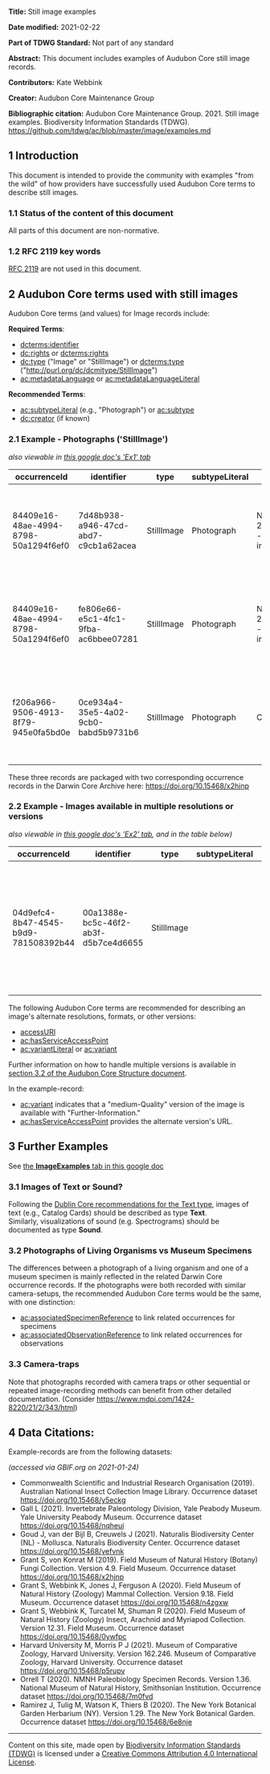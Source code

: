 **Title:** Still image examples

**Date modified:** 2021-02-22

**Part of TDWG Standard:** Not part of any standard

**Abstract:** This document includes examples of Audubon Core still image records.  

**Contributors:** Kate Webbink

**Creator:** Audubon Core Maintenance Group

**Bibliographic citation:** Audubon Core Maintenance Group. 2021. Still image examples. Biodiversity Information Standards (TDWG). https://github.com/tdwg/ac/blob/master/image/examples.md

## 1 Introduction

This document is intended to provide the community with examples "from the wild" of how providers have successfully used Audubon Core terms to describe still images.


### 1.1 Status of the content of this document

All parts of this document are non-normative.  


### 1.2 RFC 2119 key words
[RFC 2119](https://tools.ietf.org/html/rfc2119) are not used in this document.


## 2 Audubon Core terms used with still images

Audubon Core terms (and values) for Image records include:

**Required Terms**:
  - [dcterms:identifier](https://tdwg.github.io/ac/termlist/#dcterms_identifier)
  - [dc:rights](https://tdwg.github.io/ac/termlist/#dc_rights) or [dcterms:rights](https://tdwg.github.io/ac/termlist/#dcterms_rights)
  - [dc:type](https://tdwg.github.io/ac/termlist/#dc_type) ("Image" or "StillImage") or [dcterms:type](https://tdwg.github.io/ac/termlist/#dcterms_type) ("http://purl.org/dc/dcmitype/StillImage")
  - [ac:metadataLanguage](https://tdwg.github.io/ac/termlist/#ac_metadataLanguage) or [ac:metadataLanguageLiteral](https://tdwg.github.io/ac/termlist/#ac_metadataLanguageLiteral)

**Recommended Terms**:
  - [ac:subtypeLiteral](https://tdwg.github.io/ac/termlist/#ac_subtypeLiteral) (e.g., "Photograph") or [ac:subtype](https://tdwg.github.io/ac/termlist/#ac_subtype)
  - [dc:creator](https://tdwg.github.io/ac/termlist/#dc_creator) (if known)

### 2.1 Example - Photographs ('StillImage')
*also viewable in [this google doc's 'Ex1' tab](https://docs.google.com/spreadsheets/d/1HeDwclaGgSh8L8FlVy0awbmgq-KRy0EyVWu-3gdFOqI/edit#gid=0)*

occurrenceId|identifier|type|subtypeLiteral|title|MetadataDate|metadataLanguageLiteral|providerManagedID|rights|Owner|WebStatement|Credit|creator|providerLiteral|description|tag|CreateDate|IDofContainingCollection|accessURI|format|hashFunction|hashValue|PixelXDimension|PixelYDimension
-|-|-|-|-|-|-|-|-|-|-|-|-|-|-|-|-|-|-|-|-|-|-|-
84409e16-48ae-4994-8798-50a1294f6ef0|7d48b938-a946-47cd-abd7-c9cb1a62acea|StillImage|Photograph|NAMA 2011-026 - specimen image|2018-08-22|eng|1487473|[Copyright] Field Museum of Natural History - CC BY-NC|Field Museum of Natural History|https://www.fieldmuseum.org/field-museum-natural-history-conditions-and-suggested-norms-use-collections|Please cite this as: (c) The Field Museum (DATE) CC-BY-NC||Field Museum of Natural History|North American Mycological Association Foray 2011: specimen # NAMA 2011-026|Fungi||http://grbio.org/cool/90as-ki3a|https://fm-digital-assets.fieldmuseum.org/1487/473/NAMA2011-026a.JPG|jpeg|MD5|7e12851821d2342680492bb5f83f22cb|2048|1536
84409e16-48ae-4994-8798-50a1294f6ef0|fe806e66-e5c1-4fc1-9fba-ac6bbee07281|StillImage|Photograph|NAMA 2011-026 - specimen image|2018-08-22|eng|1487474|[Copyright] Field Museum of Natural History - CC BY-NC|Field Museum of Natural History|https://www.fieldmuseum.org/field-museum-natural-history-conditions-and-suggested-norms-use-collections|Please cite this as: (c) The Field Museum (DATE) CC-BY-NC||Field Museum of Natural History|North American Mycological Association Foray 2011: specimen # NAMA 2011-026|Fungi||http://grbio.org/cool/90as-ki3a|https://fm-digital-assets.fieldmuseum.org/1487/474/NAMA2011-026b.JPG|jpeg|MD5|83f73ea4d2c93a2e24e56e5ef400ba2e|2048|1536
f206a966-9506-4913-8f79-945e0fa5bd0e|0ce934a4-35e5-4a02-9cb0-babd5b9731b6|StillImage|Photograph|C0372592F|2019-09-18|eng|1989011|[Copyright] Field Museum of Natural History - CC BY-NC|Field Museum of Natural History|https://www.fieldmuseum.org/field-museum-natural-history-conditions-and-suggested-norms-use-collections|Please cite this as: (c) The Field Museum (DATE) CC-BY-NC|S. Russell|Field Museum of Natural History - Botany Department|Fresh specimen image of C0372592F|Fungi||http://grbio.org/cool/90as-ki3a|https://fm-digital-assets.fieldmuseum.org/1989/011/C0372592F.jpeg|jpeg|MD5|5e3456f17b5510d4f0ac84514a0ae872|768|1024

These three records are packaged with two corresponding occurrence records in the Darwin Core Archive here: https://doi.org/10.15468/x2hjnp


### 2.2 Example - Images available in multiple resolutions or versions
*also viewable in [this google doc's 'Ex2' tab](https://docs.google.com/spreadsheets/d/1HeDwclaGgSh8L8FlVy0awbmgq-KRy0EyVWu-3gdFOqI/edit#gid=1683326393&range=A1), and in the table below)*

occurrenceId|identifier|type|subtypeLiteral|title|MetadataDate|metadataLanguageLiteral|providerManagedID|hasServiceAccessPoint|rights|Owner|WebStatement|Credit|creator|providerLiteral|description|tag|CreateDate|IDofContainingCollection|accessURI|format|variantLiteral|hashFunction|hashValue|PixelXDimension|PixelYDimension
-|-|-|-|-|-|-|-|-|-|-|-|-|-|-|-|-|-|-|-|-|-|-|-|-|-
04d9efc4-8b47-4545-b9d9-781508392b44|00a1388e-bc5c-46f2-ab3f-d5b7ce4d6655|StillImage||PP29675_image_1|2019-04-09|eng|744562|https://mm.fieldmuseum.org/00a1388e-bc5c-46f2-ab3f-d5b7ce4d6655|[Copyright] Field Museum of Natural History - CC BY-NC|Field Museum of Natural History|https://www.fieldmuseum.org/field-museum-natural-history-conditions-and-suggested-norms-use-collections|Please cite this as: (c) The Field Museum (DATE) CC-BY-NC|Field Museum of Natural History - Botany Department | Robert North : Field Museum of Natural History\|Field Museum of Natural History|PP 29675 A+B [HS, M] Pinnularia, Moscovian / Desmoinesian, Francis Creek Shale Member, United States of America, Illinois, Will, Mazon Creek Region|Fossil Ferns|22 Jul 2014|http://biocol.org/urn:lsid:biocol.org:col:34795|https://fm-digital-assets.fieldmuseum.org/744/562/PP29675_image_1.jpg|jpeg|mediumQualityFurtherInformationURL|MD5|9b7ad87adb8f5ada19e91a202f4339b1|1500|1908

The following Audubon Core terms are recommended for describing an image's alternate resolutions, formats, or other versions:
- [accessURI](https://tdwg.github.io/ac/termlist/#ac_accessURI)
- [ac:hasServiceAccessPoint](https://tdwg.github.io/ac/termlist/#ac_hasServiceAccessPoint)
- [ac:variantLiteral](https://tdwg.github.io/ac/termlist/#ac_variantLiteral) or [ac:variant](https://tdwg.github.io/ac/termlist/#ac_variant)

Further information on how to handle multiple versions is available in [section 3.2 of the Audubon Core Structure document](https://tdwg.github.io/ac/structure/#3-multiplicity-and-cardinality).

In the example-record:
- [ac:variant](https://tdwg.github.io/ac/termlist/#ac_variant) indicates that a "medium-Quality" version of the image is available with "Further-Information."
- [ac:hasServiceAccessPoint](https://tdwg.github.io/ac/termlist/#ac_hasServiceAccessPoint) provides the alternate version's URL.


## 3 Further Examples
See [the **ImageExamples** tab in this google doc](https://docs.google.com/spreadsheets/d/1HeDwclaGgSh8L8FlVy0awbmgq-KRy0EyVWu-3gdFOqI/edit#gid=1059134995&range=A2)


### 3.1 Images of Text or Sound?
Following the [Dublin Core recommendations for the Text type](https://www.dublincore.org/specifications/dublin-core/dcmi-terms/#http://purl.org/dc/dcmitype/Text), images of text (e.g., Catalog Cards) should be described as type **Text**.  
Similarly, visualizations of sound (e.g. Spectrograms) should be documented as type **Sound**.

### 3.2 Photographs of Living Organisms vs Museum Specimens
The differences between a photograph of a living organism and one of a museum specimen is mainly reflected in the related Darwin Core occurrence records.
If the photographs were both recorded with similar camera-setups, the recommended Audubon Core terms would be the same, with one distinction:

- [ac:associatedSpecimenReference](https://tdwg.github.io/ac/termlist/#ac_associatedSpecimenReference) to link related occurrences for specimens
- [ac:associatedObservationReference](https://tdwg.github.io/ac/termlist/#ac_associatedObservationReference) to link related occurrences for observations

### 3.3 Camera-traps
Note that photographs recorded with camera traps or other sequential or repeated image-recording methods can benefit from other detailed documentation.
(Consider https://www.mdpi.com/1424-8220/21/2/343/html)


## 4 Data Citations:
Example-records are from the following datasets:

*(accessed via GBIF.org on 2021-01-24)*

- Commonwealth Scientific and Industrial Research Organisation (2019). Australian National Insect Collection Image Library. Occurrence dataset https://doi.org/10.15468/y5eckg
- Gall L (2021). Invertebrate Paleontology Division, Yale Peabody Museum. Yale University Peabody Museum. Occurrence dataset https://doi.org/10.15468/nqheui
- Goud J, van der Bijl B, Creuwels J (2021). Naturalis Biodiversity Center (NL) - Mollusca. Naturalis Biodiversity Center. Occurrence dataset https://doi.org/10.15468/yefvnk
- Grant S, von Konrat M (2019). Field Museum of Natural History (Botany) Fungi Collection. Version 4.9. Field Museum. Occurrence dataset https://doi.org/10.15468/x2hjnp 
- Grant S, Webbink K, Jones J, Ferguson A (2020). Field Museum of Natural History (Zoology) Mammal Collection. Version 9.18. Field Museum. Occurrence dataset https://doi.org/10.15468/n4zgxw
- Grant S, Webbink K, Turcatel M, Shuman R (2020). Field Museum of Natural History (Zoology) Insect, Arachnid and Myriapod Collection. Version 12.31. Field Museum. Occurrence dataset https://doi.org/10.15468/0ywfpc
- Harvard University M, Morris P J (2021). Museum of Comparative Zoology, Harvard University. Version 162.246. Museum of Comparative Zoology, Harvard University. Occurrence dataset https://doi.org/10.15468/p5rupv
- Orrell T (2020). NMNH Paleobiology Specimen Records. Version 1.36. National Museum of Natural History, Smithsonian Institution. Occurrence dataset https://doi.org/10.15468/7m0fvd
- Ramirez J, Tulig M, Watson K, Thiers B (2020). The New York Botanical Garden Herbarium (NY). Version 1.29. The New York Botanical Garden. Occurrence dataset https://doi.org/10.15468/6e8nje

------

Content on this site, made open by [Biodiversity Information Standards (TDWG)](https://www.tdwg.org/) is licensed under a [Creative Commons Attribution 4.0 International License](https://creativecommons.org/licenses/by/4.0/).
